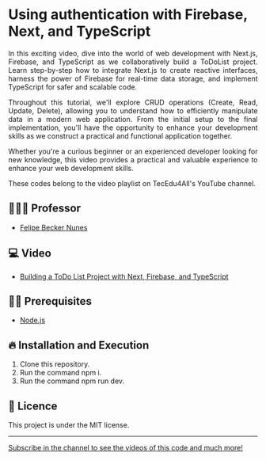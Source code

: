 # Using authentication with Firebase, Next, and TypeScript

<p align="justify">
In this exciting video, dive into the world of web development with Next.js, Firebase, and TypeScript as we collaboratively build a ToDoList project. Learn step-by-step how to integrate Next.js to create reactive interfaces, harness the power of Firebase for real-time data storage, and implement TypeScript for safer and scalable code. 
  </p>
  
<p align="justify">
Throughout this tutorial, we'll explore CRUD operations (Create, Read, Update, Delete), allowing you to understand how to efficiently manipulate data in a modern web application. From the initial setup to the final implementation, you'll have the opportunity to enhance your development skills as we construct a practical and functional application together.
  </p>

<p align="justify">
Whether you're a curious beginner or an experienced developer looking for new knowledge, this video provides a practical and valuable experience to enhance your web development skills.
</p>

<p align="justify">These codes belong to the video playlist on TecEdu4All's YouTube channel.</p> 


## 👨🏼‍💻 Professor

- [Felipe Becker Nunes](https://www.linkedin.com/in/felipe-becker-nunes-b561a576/)

## 💻 Video

- [Building a ToDo List Project with Next, Firebase, and TypeScript](https://www.youtube.com/watch?v=WAh0s_4CQEQ&list=PL2hDwB8DzXGNfVNu1ufcB6JwArslfeoBT)

## ✋🏻 Prerequisites

- [Node.js](https://nodejs.org/en/)

## 🔥 Installation and Execution

1. Clone this repository.
2. Run the command npm i.
3. Run the command npm run dev.

## 📝 Licence

This project is under the MIT license. 

---

[Subscribe in the channel to see the videos of this code and much more!](https://www.youtube.com/channel/UClIDejJoLMKCfXKEyi5ZTWQ)
